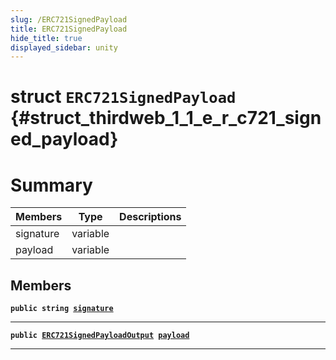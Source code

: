 ```yaml
---
slug: /ERC721SignedPayload
title: ERC721SignedPayload
hide_title: true
displayed_sidebar: unity
---
```


# struct `ERC721SignedPayload` {#struct_thirdweb_1_1_e_r_c721_signed_payload}

# Summary

| Members   | Type     | Descriptions |
| --------- | -------- | ------------ |
| signature | variable |              |
| payload   | variable |              |

## Members

**`public string `[`signature`](#struct_thirdweb_1_1_e_r_c721_signed_payload_1a778b97b6342da1c277ddbe98665ed0ca)**

---

**`public `[`ERC721SignedPayloadOutput`](docs/unity/ERC721SignedPayloadOutput.md#struct_thirdweb_1_1_e_r_c721_signed_payload_output)` `[`payload`](#struct_thirdweb_1_1_e_r_c721_signed_payload_1a2a54cf5384bc610d8e8d21e724f51741)**

---
